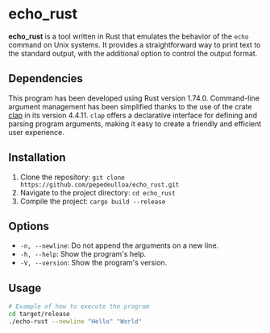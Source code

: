 # echo_rust

**echo_rust** is a tool written in Rust that emulates the behavior of the `echo` command on Unix systems. It provides a straightforward way to print text to the standard output, with the additional option to control the output format.

## Dependencies

This program has been developed using Rust version 1.74.0. Command-line argument management has been simplified thanks to the use of the crate [clap](https://crates.io/crates/clap) in its version 4.4.11. `clap` offers a declarative interface for defining and parsing program arguments, making it easy to create a friendly and efficient user experience.

## Installation

1. Clone the repository: `git clone https://github.com/pepedeulloa/echo_rust.git`
2. Navigate to the project directory: `cd echo_rust`
3. Compile the project: `cargo build --release`

## Options

 - `-n, --newline`: Do not append the arguments on a new line.
 - `-h, --help`: Show the program's help.
 - `-V, --version`: Show the program's version.

## Usage

```bash
# Example of how to execute the program
cd target/release
./echo-rust --newline "Hello" "World"
